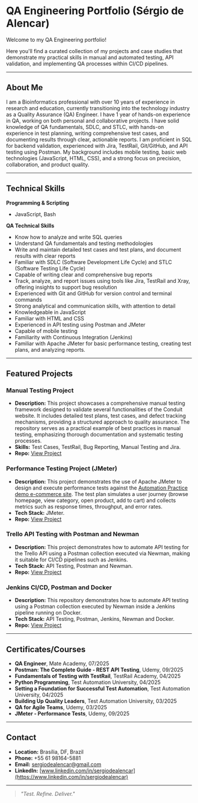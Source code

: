 # QA Engineering Portfolio (Sérgio de Alencar)

Welcome to my QA Engineering portfolio!  

Here you'll find a curated collection of my projects and case studies that demonstrate my practical skills in manual and automated testing, API validation, and implementing QA processes within CI/CD pipelines.

---


## About Me

I am a Bioinformatics professional with over 10 years of experience in research and education, currently transitioning into the technology industry as a Quality Assurance (QA) Engineer. I have 1 year of hands-on experience in QA, working on both personal and collaborative projects. I have solid knowledge of QA fundamentals, SDLC, and STLC, with hands-on experience in test planning, writing comprehensive test cases, and documenting results through clear, actionable reports. I am proficient in SQL for backend validation, experienced with Jira, TestRail, Git/GitHub, and API testing using Postman. My background includes mobile testing, basic web technologies (JavaScript, HTML, CSS), and a strong focus on precision, collaboration, and product quality.

---


## Technical Skills

**Programming & Scripting**
*   JavaScript, Bash

**QA Technical Skills**
* Know how to analyze and write SQL queries
* Understand QA fundamentals and testing methodologies
* Write and maintain detailed test cases and test plans, and document results with clear reports
* Familiar with SDLC (Software Development Life Cycle) and STLC (Software Testing Life Cycle)
* Capable of writing clear and comprehensive bug reports
* Track, analyze, and report issues using tools like Jira, TestRail and Xray, offering insights to support bug resolution
* Experienced with Git and GitHub for version control and terminal commands
* Strong analytical and communication skills, with attention to detail
* Knowledgeable in JavaScript
* Familiar with HTML and CSS
* Experienced in API testing using Postman and JMeter
* Capable of mobile testing
* Familiarity with Continuous Integration (Jenkins)
* Familiar with Apache JMeter for basic performance testing, creating test plans, and analyzing reports.

---


## Featured Projects

### Manual Testing Project
- **Description:** This project showcases a comprehensive manual testing framework designed to validate several functionalities of the Conduit website. It includes detailed test plans, test cases, and defect tracking mechanisms, providing a structured approach to quality assurance. The repository serves as a practical example of best practices in manual testing, emphasizing thorough documentation and systematic testing processes.
- **Skills:** Test Cases, TestRail, Bug Reporting, Manual Testing and Jira.
- **Repo:** [View Project](https://github.com/sergiodealencar/manual-testing-projects/blob/main/README.md)

### Performance Testing Project (JMeter)
- **Description:** This project demonstrates the use of Apache JMeter to design and execute performance tests against the [Automation Practice
 demo e-commerce site](http://www.automationpractice.pl/index.php). The test plan simulates a user journey (browse homepage, view category, open product, add to cart) and collects metrics such as response times, throughput, and error rates.
- **Tech Stack:** JMeter.
- **Repo:** [View Project](https://github.com/sergiodealencar/jmeter-performance-test/blob/main/readme.md)

### Trello API Testing with Postman and Newman
- **Description:** This project demonstrates how to automate API testing for the Trello API using a Postman collection executed via Newman, making it suitable for CI/CD pipelines such as Jenkins.
- **Tech Stack:** API Testing, Postman and Newman.
- **Repo:** [View Project](https://github.com/sergiodealencar/api-test-automation/blob/main/README.md)

### Jenkins CI/CD, Postman and Docker
- **Description:** This repository demonstrates how to automate API testing using a Postman collection executed by Newman inside a Jenkins pipeline running on Docker.
- **Tech Stack:** API Testing, Postman, Jenkins, Newman and Docker.
- **Repo:** [View Project](https://github.com/sergiodealencar/jenkins-postman-ci-demo/blob/main/README.md)


---



## Certificates/Courses
- **QA Engineer**, Mate Academy, 07/2025
- **Postman: The Complete Guide - REST API Testing**, Udemy, 09/2025
- **Fundamentals of Testing with TestRail**, TestRail Academy, 04/2025
- **Python Programming**, Test Automation University, 04/2025
- **Setting a Foundation for Successful Test Automation**, Test Automation University, 04/2025
- **Building Up Quality Leaders**, Test Automation University, 03/2025
- **QA for Agile Teams**, Udemy,	03/2025
- **JMeter - Performance Tests**, Udemy, 09/2025

---
## Contact
- **Location:** Brasília, DF, Brazil
- **Phone:** +55 61 98164-5881
- **Email:** sergiodealencar@gmail.com 
- **LinkedIn:** [www.linkedin.com/in/sergiodealencar](https://www.linkedin.com/in/sergiodealencar)  

---

> *"Test. Refine. Deliver."*



